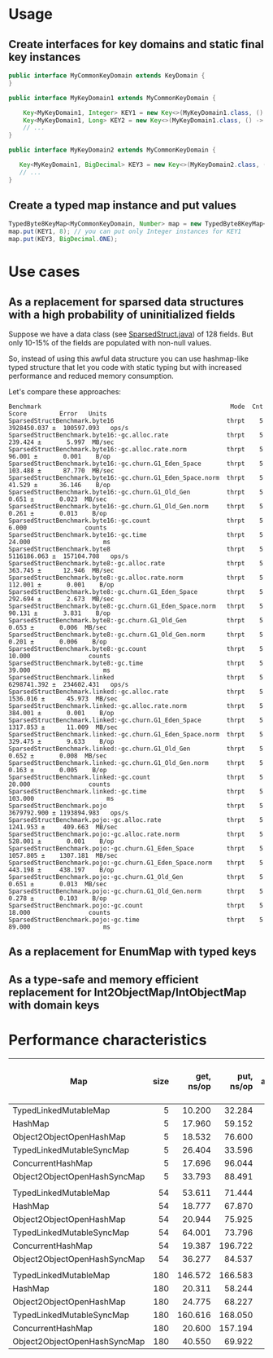 # Usage

## Create interfaces for key domains and static final key instances

```java
public interface MyCommonKeyDomain extends KeyDomain {
}
```

```java
public interface MyKeyDomain1 extends MyCommonKeyDomain {

    Key<MyKeyDomain1, Integer> KEY1 = new Key<>(MyKeyDomain1.class, () -> 0);
    Key<MyKeyDomain1, Long> KEY2 = new Key<>(MyKeyDomain1.class, () -> 0L);
    // ...
}
```

```java
public interface MyKeyDomain2 extends MyCommonKeyDomain {

   Key<MyKeyDomain1, BigDecimal> KEY3 = new Key<>(MyKeyDomain2.class, () -> BigDecimal.ZERO);
   // ...
}
```

## Create a typed map instance and put values

```java
TypedByte8KeyMap<MyCommonKeyDomain, Number> map = new TypedByte8KeyMap<>();
map.put(KEY1, 8); // you can put only Integer instances for KEY1
map.put(KEY3, BigDecimal.ONE);
```

# Use cases

## As a replacement for sparsed data structures with a high probability of uninitialized fields 

Suppose we have a data class (see [SparsedStruct.java](https://github.com/MaridProject/typedmap/blob/master/src/test/java/org/marid/typedmap/sparsed/SparsedStruct.java)) of 128 fields. But only 10-15% of the fields are populated with non-null values.

So, instead of using this awful data structure you can use hashmap-like typed structure that let you code with static typing but with increased performance and reduced memory consumption.

Let's compare these approaches:

```
Benchmark                                                    Mode  Cnt        Score         Error   Units
SparsedStructBenchmark.byte16                               thrpt    5  3928450.037 ±  100597.093   ops/s
SparsedStructBenchmark.byte16:·gc.alloc.rate                thrpt    5      239.424 ±       5.997  MB/sec
SparsedStructBenchmark.byte16:·gc.alloc.rate.norm           thrpt    5       96.001 ±       0.001    B/op
SparsedStructBenchmark.byte16:·gc.churn.G1_Eden_Space       thrpt    5      103.488 ±      87.770  MB/sec
SparsedStructBenchmark.byte16:·gc.churn.G1_Eden_Space.norm  thrpt    5       41.529 ±      36.146    B/op
SparsedStructBenchmark.byte16:·gc.churn.G1_Old_Gen          thrpt    5        0.651 ±       0.023  MB/sec
SparsedStructBenchmark.byte16:·gc.churn.G1_Old_Gen.norm     thrpt    5        0.261 ±       0.013    B/op
SparsedStructBenchmark.byte16:·gc.count                     thrpt    5        6.000                counts
SparsedStructBenchmark.byte16:·gc.time                      thrpt    5       24.000                    ms
SparsedStructBenchmark.byte8                                thrpt    5  5116186.063 ±  157104.708   ops/s
SparsedStructBenchmark.byte8:·gc.alloc.rate                 thrpt    5      363.745 ±      12.946  MB/sec
SparsedStructBenchmark.byte8:·gc.alloc.rate.norm            thrpt    5      112.001 ±       0.001    B/op
SparsedStructBenchmark.byte8:·gc.churn.G1_Eden_Space        thrpt    5      292.694 ±       2.673  MB/sec
SparsedStructBenchmark.byte8:·gc.churn.G1_Eden_Space.norm   thrpt    5       90.131 ±       3.831    B/op
SparsedStructBenchmark.byte8:·gc.churn.G1_Old_Gen           thrpt    5        0.653 ±       0.006  MB/sec
SparsedStructBenchmark.byte8:·gc.churn.G1_Old_Gen.norm      thrpt    5        0.201 ±       0.006    B/op
SparsedStructBenchmark.byte8:·gc.count                      thrpt    5       10.000                counts
SparsedStructBenchmark.byte8:·gc.time                       thrpt    5       39.000                    ms
SparsedStructBenchmark.linked                               thrpt    5  6298741.392 ±  234602.431   ops/s
SparsedStructBenchmark.linked:·gc.alloc.rate                thrpt    5     1536.016 ±      45.973  MB/sec
SparsedStructBenchmark.linked:·gc.alloc.rate.norm           thrpt    5      384.001 ±       0.001    B/op
SparsedStructBenchmark.linked:·gc.churn.G1_Eden_Space       thrpt    5     1317.853 ±      11.009  MB/sec
SparsedStructBenchmark.linked:·gc.churn.G1_Eden_Space.norm  thrpt    5      329.475 ±       9.633    B/op
SparsedStructBenchmark.linked:·gc.churn.G1_Old_Gen          thrpt    5        0.652 ±       0.008  MB/sec
SparsedStructBenchmark.linked:·gc.churn.G1_Old_Gen.norm     thrpt    5        0.163 ±       0.005    B/op
SparsedStructBenchmark.linked:·gc.count                     thrpt    5       20.000                counts
SparsedStructBenchmark.linked:·gc.time                      thrpt    5      103.000                    ms
SparsedStructBenchmark.pojo                                 thrpt    5  3679792.900 ± 1193894.983   ops/s
SparsedStructBenchmark.pojo:·gc.alloc.rate                  thrpt    5     1241.953 ±     409.663  MB/sec
SparsedStructBenchmark.pojo:·gc.alloc.rate.norm             thrpt    5      528.001 ±       0.001    B/op
SparsedStructBenchmark.pojo:·gc.churn.G1_Eden_Space         thrpt    5     1057.805 ±    1307.181  MB/sec
SparsedStructBenchmark.pojo:·gc.churn.G1_Eden_Space.norm    thrpt    5      443.198 ±     438.197    B/op
SparsedStructBenchmark.pojo:·gc.churn.G1_Old_Gen            thrpt    5        0.651 ±       0.013  MB/sec
SparsedStructBenchmark.pojo:·gc.churn.G1_Old_Gen.norm       thrpt    5        0.278 ±       0.103    B/op
SparsedStructBenchmark.pojo:·gc.count                       thrpt    5       18.000                counts
SparsedStructBenchmark.pojo:·gc.time                        thrpt    5       89.000                    ms
```

## As a replacement for EnumMap with typed keys

## As a type-safe and memory efficient replacement for Int2ObjectMap/IntObjectMap with domain keys

# Performance characteristics

| Map                           | size | get, ns/op | put, ns/op | put GC alloc.rate, B/op | put GC time, ms |
|-------------------------------|-----:|-----------:|-----------:|------------------------:|----------------:|
| TypedLinkedMutableMap         |    5 |     10.200 |     32.284 |                      27 |             110 |  
| HashMap                       |    5 |     17.960 |     59.152 |                      60 |             136 |
| Object2ObjectOpenHashMap      |    5 |     18.532 |     76.600 |                      77 |             127 |
| TypedLinkedMutableSyncMap     |    5 |     26.404 |     33.596 |                      27 |             112 |
| ConcurrentHashMap             |    5 |     17.696 |     96.044 |                      64 |              82 |
| Object2ObjectOpenHashSyncMap  |    5 |     33.793 |     88.491 |                      85 |             123 |
|                               |      |            |            |                         |                 |
| TypedLinkedMutableMap         |   54 |     53.611 |     71.444 |                      22 |             122 |
| HashMap                       |   54 |     18.777 |     67.870 |                      49 |             101 |
| Object2ObjectOpenHashMap      |   54 |     20.944 |     75.925 |                      37 |             117 |
| TypedLinkedMutableSyncMap     |   54 |     64.001 |     73.796 |                      22 |             115 |
| ConcurrentHashMap             |   54 |     19.387 |    196.722 |                      58 |             123 |
| Object2ObjectOpenHashSyncMap  |   54 |     36.277 |     84.537 |                      38 |             181 |
|                               |      |            |            |                         |                 |
| TypedLinkedMutableMap         |  180 |    146.572 |    166.583 |                      22 |              52 |
| HashMap                       |  180 |     20.311 |     58.244 |                      41 |              91 |
| Object2ObjectOpenHashMap      |  180 |     24.775 |     68.227 |                      23 |             142 | 
| TypedLinkedMutableSyncMap     |  180 |    160.616 |    168.050 |                      22 |              54 |
| ConcurrentHashMap             |  180 |     20.600 |    157.194 |                      47 |             114 | 
| Object2ObjectOpenHashSyncMap  |  180 |     40.550 |     69.922 |                      23 |             129 |
